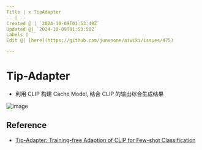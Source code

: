 ```yaml
---
Title | x TipAdapter
-- | --
Created @ | `2024-10-09T01:53:49Z`
Updated @| `2024-10-09T01:53:50Z`
Labels | ``
Edit @| [here](https://github.com/junxnone/aiwiki/issues/475)

---
```

# Tip-Adapter

- 利用 CLIP 构建 Cache Model, 结合 CLIP 的输出综合生成结果



![image](https://github.com/user-attachments/assets/f55862d4-2ca6-4b8e-9b09-57cd8b634f3d)


## Reference

- [Tip-Adapter: Training-free Adaption of CLIP for Few-shot Classification](https://arxiv.org/pdf/2207.09519)



